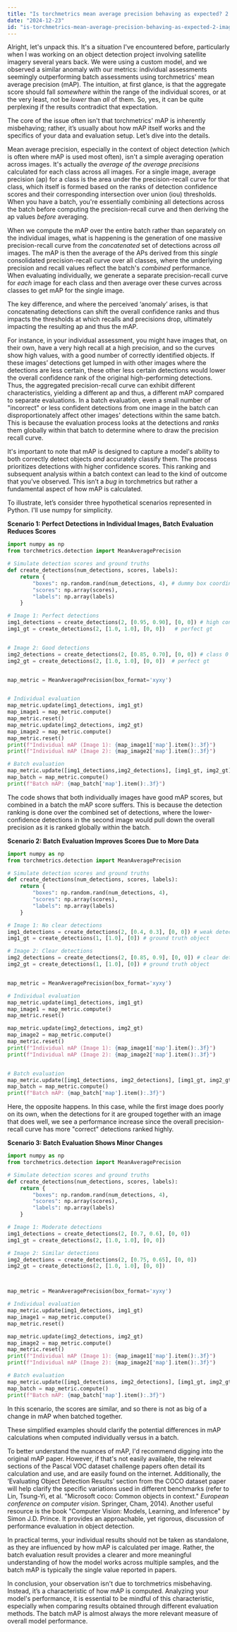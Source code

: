 ```yaml
---
title: "Is torchmetrics mean average precision behaving as expected? 2 images assessed individually score higher than the result together?"
date: "2024-12-23"
id: "is-torchmetrics-mean-average-precision-behaving-as-expected-2-images-assessed-individually-score-higher-than-the-result-together"
---
```


Alright, let's unpack this. It's a situation I've encountered before, particularly when I was working on an object detection project involving satellite imagery several years back. We were using a custom model, and we observed a similar anomaly with our metrics: individual assessments seemingly outperforming batch assessments using torchmetrics' mean average precision (mAP). The intuition, at first glance, is that the aggregate score should fall *somewhere* within the range of the individual scores, or at the very least, not be *lower* than *all* of them. So, yes, it can be quite perplexing if the results contradict that expectation.

The core of the issue often isn't that torchmetrics' mAP is inherently misbehaving; rather, it’s usually about how mAP itself works and the specifics of your data and evaluation setup. Let’s dive into the details.

Mean average precision, especially in the context of object detection (which is often where mAP is used most often), isn't a simple averaging operation across images. It's actually the *average of the average precisions* calculated for each class across all images. For a single image, average precision (ap) for a class is the area under the precision-recall curve for that class, which itself is formed based on the ranks of detection confidence scores and their corresponding intersection over union (iou) thresholds. When you have a batch, you're essentially combining all detections across the batch before computing the precision-recall curve and then deriving the ap values *before* averaging.

When we compute the mAP over the entire batch rather than separately on the individual images, what is happening is the generation of one massive precision-recall curve from the *concatenated* set of detections across *all* images. The mAP is then the average of the APs derived from this *single* consolidated precision-recall curve over all classes, where the underlying precision and recall values reflect the batch's *combined* performance. When evaluating individually, we generate a separate precision-recall curve for *each* image for each class and then average over these curves across classes to get mAP for the single image.

The key difference, and where the perceived ‘anomaly’ arises, is that concatenating detections can shift the overall confidence ranks and thus impacts the thresholds at which recalls and precisions drop, ultimately impacting the resulting ap and thus the mAP.

For instance, in your individual assessment, you might have images that, on their own, have a very high recall at a high precision, and so the curves show high values, with a good number of correctly identified objects. If these images’ detections get lumped in with other images where the detections are less certain, these other less certain detections would lower the overall confidence rank of the original high-performing detections. Thus, the aggregated precision-recall curve can exhibit different characteristics, yielding a different ap and thus, a different mAP compared to separate evaluations. In a batch evaluation, even a small number of "incorrect" or less confident detections from one image in the batch can disproportionately affect other images' detections within the same batch. This is because the evaluation process looks at the detections and *ranks* them globally within that batch to determine where to draw the precision recall curve.

It's important to note that mAP is designed to capture a model's ability to both correctly detect objects *and* accurately classify them. The process prioritizes detections with higher confidence scores. This ranking and subsequent analysis within a batch context can lead to the kind of outcome that you’ve observed. This isn’t a *bug* in torchmetrics but rather a fundamental aspect of how mAP is calculated.

To illustrate, let’s consider three hypothetical scenarios represented in Python. I'll use numpy for simplicity.

**Scenario 1: Perfect Detections in Individual Images, Batch Evaluation Reduces Scores**

```python
import numpy as np
from torchmetrics.detection import MeanAveragePrecision

# Simulate detection scores and ground truths
def create_detections(num_detections, scores, labels):
    return {
        "boxes": np.random.rand(num_detections, 4), # dummy box coordinates
        "scores": np.array(scores),
        "labels": np.array(labels)
    }

# Image 1: Perfect detections
img1_detections = create_detections(2, [0.95, 0.90], [0, 0]) # high confidence scores, class 0
img1_gt = create_detections(2, [1.0, 1.0], [0, 0])   # perfect gt


# Image 2: Good detections
img2_detections = create_detections(2, [0.85, 0.70], [0, 0]) # class 0
img2_gt = create_detections(2, [1.0, 1.0], [0, 0])  # perfect gt


map_metric = MeanAveragePrecision(box_format='xyxy')


# Individual evaluation
map_metric.update(img1_detections, img1_gt)
map_image1 = map_metric.compute()
map_metric.reset()
map_metric.update(img2_detections, img2_gt)
map_image2 = map_metric.compute()
map_metric.reset()
print(f"Individual mAP (Image 1): {map_image1['map'].item():.3f}")
print(f"Individual mAP (Image 2): {map_image2['map'].item():.3f}")

# Batch evaluation
map_metric.update([img1_detections,img2_detections], [img1_gt, img2_gt])
map_batch = map_metric.compute()
print(f"Batch mAP: {map_batch['map'].item():.3f}")
```
The code shows that both individually images have good mAP scores, but combined in a batch the mAP score suffers. This is because the detection ranking is done over the combined set of detections, where the lower-confidence detections in the second image would pull down the overall precision as it is ranked globally within the batch.

**Scenario 2: Batch Evaluation Improves Scores Due to More Data**

```python
import numpy as np
from torchmetrics.detection import MeanAveragePrecision

# Simulate detection scores and ground truths
def create_detections(num_detections, scores, labels):
    return {
        "boxes": np.random.rand(num_detections, 4),
        "scores": np.array(scores),
        "labels": np.array(labels)
    }

# Image 1: No clear detections
img1_detections = create_detections(2, [0.4, 0.3], [0, 0]) # weak detections, class 0
img1_gt = create_detections(1, [1.0], [0]) # ground truth object

# Image 2: Clear detections
img2_detections = create_detections(2, [0.85, 0.9], [0, 0]) # clear detections, class 0
img2_gt = create_detections(1, [1.0], [0]) # ground truth object


map_metric = MeanAveragePrecision(box_format='xyxy')

# Individual evaluation
map_metric.update(img1_detections, img1_gt)
map_image1 = map_metric.compute()
map_metric.reset()

map_metric.update(img2_detections, img2_gt)
map_image2 = map_metric.compute()
map_metric.reset()
print(f"Individual mAP (Image 1): {map_image1['map'].item():.3f}")
print(f"Individual mAP (Image 2): {map_image2['map'].item():.3f}")


# Batch evaluation
map_metric.update([img1_detections, img2_detections], [img1_gt, img2_gt])
map_batch = map_metric.compute()
print(f"Batch mAP: {map_batch['map'].item():.3f}")
```

Here, the opposite happens. In this case, while the first image does poorly on its own, when the detections for it are grouped together with an image that does well, we see a performance increase since the overall precision-recall curve has more "correct" detections ranked highly.

**Scenario 3: Batch Evaluation Shows Minor Changes**

```python
import numpy as np
from torchmetrics.detection import MeanAveragePrecision

# Simulate detection scores and ground truths
def create_detections(num_detections, scores, labels):
    return {
        "boxes": np.random.rand(num_detections, 4),
        "scores": np.array(scores),
        "labels": np.array(labels)
    }

# Image 1: Moderate detections
img1_detections = create_detections(2, [0.7, 0.6], [0, 0])
img1_gt = create_detections(2, [1.0, 1.0], [0, 0])

# Image 2: Similar detections
img2_detections = create_detections(2, [0.75, 0.65], [0, 0])
img2_gt = create_detections(2, [1.0, 1.0], [0, 0])



map_metric = MeanAveragePrecision(box_format='xyxy')

# Individual evaluation
map_metric.update(img1_detections, img1_gt)
map_image1 = map_metric.compute()
map_metric.reset()

map_metric.update(img2_detections, img2_gt)
map_image2 = map_metric.compute()
map_metric.reset()
print(f"Individual mAP (Image 1): {map_image1['map'].item():.3f}")
print(f"Individual mAP (Image 2): {map_image2['map'].item():.3f}")

# Batch evaluation
map_metric.update([img1_detections, img2_detections], [img1_gt, img2_gt])
map_batch = map_metric.compute()
print(f"Batch mAP: {map_batch['map'].item():.3f}")

```
In this scenario, the scores are similar, and so there is not as big of a change in mAP when batched together.

These simplified examples should clarify the potential differences in mAP calculations when computed individually versus in a batch.

To better understand the nuances of mAP, I'd recommend digging into the original mAP paper. However, if that's not easily available, the relevant sections of the Pascal VOC dataset challenge papers often detail its calculation and use, and are easily found on the internet. Additionally, the ‘Evaluating Object Detection Results’ section from the COCO dataset paper will help clarify the specific variations used in different benchmarks (refer to Lin, Tsung-Yi, et al. "Microsoft coco: Common objects in context." _European conference on computer vision_. Springer, Cham, 2014). Another useful resource is the book "Computer Vision: Models, Learning, and Inference" by Simon J.D. Prince. It provides an approachable, yet rigorous, discussion of performance evaluation in object detection.

In practical terms, your individual results should not be taken as standalone, as they are influenced by how mAP is calculated per image. Rather, the batch evaluation result provides a clearer and more meaningful understanding of how the model works across multiple samples, and the batch mAP is typically the single value reported in papers.

In conclusion, your observation isn't due to torchmetrics misbehaving. Instead, it’s a characteristic of how mAP is computed. Analyzing your model's performance, it is essential to be mindful of this characteristic, especially when comparing results obtained through different evaluation methods. The batch mAP is almost always the more relevant measure of overall model performance.
